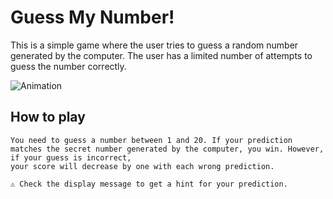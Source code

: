 # Guess My Number!
This is a simple game where the user tries to guess a random number generated by the computer. The user has a limited number of attempts to guess the number correctly.

![Animation](https://github.com/1NF1N17YX/Guess-My-Number/assets/131818684/1079e61f-30e9-4c54-9686-15778a32763e)

## How to play
```
You need to guess a number between 1 and 20. If your prediction matches the secret number generated by the computer, you win. However, if your guess is incorrect,
your score will decrease by one with each wrong prediction.

⚠️ Check the display message to get a hint for your prediction.

```

